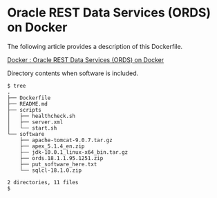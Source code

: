 # Oracle REST Data Services (ORDS) on Docker

The following article provides a description of this Dockerfile.

[Docker : Oracle REST Data Services (ORDS) on Docker](https://oracle-base.com/articles/linux/docker-oracle-rest-data-services-ords-on-docker)

Directory contents when software is included.

```
$ tree
.
├── Dockerfile
├── README.md
├── scripts
│   ├── healthcheck.sh
│   ├── server.xml
│   └── start.sh
└── software
    ├── apache-tomcat-9.0.7.tar.gz
    ├── apex_5.1.4_en.zip
    ├── jdk-10.0.1_linux-x64_bin.tar.gz
    ├── ords.18.1.1.95.1251.zip
    ├── put_software_here.txt
    └── sqlcl-18.1.0.zip

2 directories, 11 files
$
```
